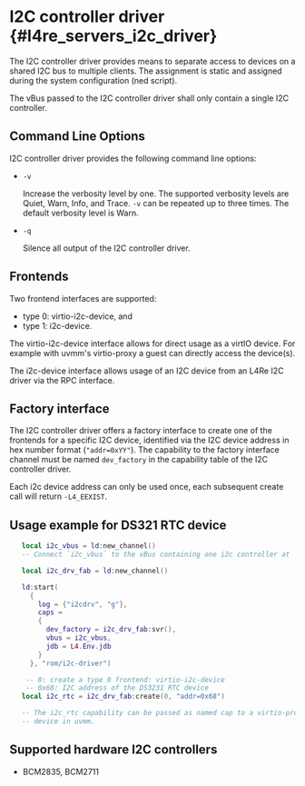 # I2C controller driver {#l4re_servers_i2c_driver}

 The I2C controller driver provides means to separate access to devices on a
 shared I2C bus to multiple clients.
 The assignment is static and assigned during the system configuration (ned
 script).

 The vBus passed to the I2C controller driver shall only contain a single I2C
 controller.


## Command Line Options

I2C controller driver provides the following command line options:

* `-v`

   Increase the verbosity level by one. The supported verbosity levels are
   Quiet, Warn, Info, and Trace. `-v` can be repeated up to three times. The
   default verbosity level is Warn.

* `-q`

   Silence all output of the I2C controller driver.


## Frontends

 Two frontend interfaces are supported:

 * type 0: virtio-i2c-device, and
 * type 1: i2c-device.

 The virtio-i2c-device interface allows for direct usage as a virtIO device.
 For example with uvmm's virtio-proxy a guest can directly access the
 device(s).

 The i2c-device interface allows usage of an I2C device from an L4Re
 I2C driver via the RPC interface.


## Factory interface

 The I2C controller driver offers a factory interface to create one of the
 frontends for a specific I2C device, identified via the I2C device address in
 hex number format (`"addr=0xYY"`).
 The capability to the factory interface channel must be named `dev_factory`
 in the capability table of the I2C controller driver.

 Each i2c device address can only be used once, each subsequent create call
 will return `-L4_EEXIST`.


## Usage example for DS321 RTC device

```lua
   local i2c_vbus = ld:new_channel()
   -- Connect `i2c_vbus` to the vBus containing one i2c controller at `io`.

   local i2c_drv_fab = ld:new_channel()

   ld:start(
     {
       log = {"i2cdrv", "g"},
       caps =
       {
         dev_factory = i2c_drv_fab:svr(),
         vbus = i2c_vbus,
         jdb = L4.Env.jdb
       }
     }, "rom/i2c-driver")

    -- 0: create a type 0 frontend: virtio-i2c-device
    -- 0x68: I2C address of the DS3231 RTC device
   local i2c_rtc = i2c_drv_fab:create(0, "addr=0x68")

   -- The i2c_rtc capability can be passed as named cap to a virtio-proxy
   -- device in uvmm.
```


## Supported hardware I2C controllers

 - BCM2835, BCM2711
